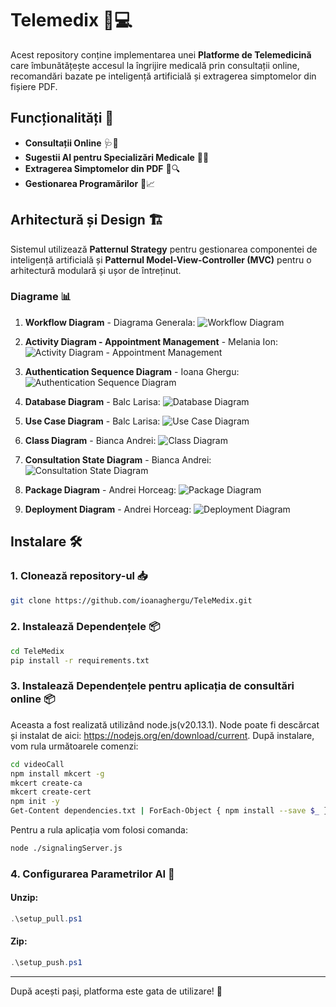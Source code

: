 # Telemedix 🏥💻

Acest repository conține implementarea unei **Platforme de Telemedicină** care îmbunătățește accesul la îngrijire medicală prin consultații online, recomandări bazate pe inteligență artificială și extragerea simptomelor din fișiere PDF.

## Funcționalități 🚀

- **Consultații Online** 🩺💬
- **Sugestii AI pentru Specializări Medicale** 🤖💡
- **Extragerea Simptomelor din PDF** 📄🔍
- **Gestionarea Programărilor** 📅📈

## Arhitectură și Design 🏗️

Sistemul utilizează **Patternul Strategy** pentru gestionarea componentei de inteligență artificială și **Patternul Model-View-Controller (MVC)** pentru o arhitectură modulară și ușor de întreținut.

### Diagrame 📊

1. **Workflow Diagram** - Diagrama Generala:
   ![Workflow Diagram](diagrams/Diagrama%20Workflow.jpg)

2. **Activity Diagram - Appointment Management** - Melania Ion:
   ![Activity Diagram - Appointment Management](diagrams/Activity%20Diagram%20Appointments%20Management.png)

3. **Authentication Sequence Diagram** - Ioana Ghergu:
   ![Authentication Sequence Diagram](diagrams/Authentication%20Sequence%20Diagram.png)

4. **Database Diagram** - Balc Larisa:
   ![Database Diagram](diagrams/Diagrama%20baza%20de%20date.jpg)

5. **Use Case Diagram** - Balc Larisa:
   ![Use Case Diagram](diagrams/Diagrama%20UML%20UseCase.jpg)

6. **Class Diagram** - Bianca Andrei:
   ![Class Diagram](diagrams/Diagrama%20clase.jpg)

7. **Consultation State Diagram** - Bianca Andrei:
   ![Consultation State Diagram](diagrams/Diagrama%20stari%20consultatii.jpg)

8. **Package Diagram** - Andrei Horceag:
   ![Package Diagram](diagrams/Package%20Diagram.jpg)

9. **Deployment Diagram** - Andrei Horceag:
   ![Deployment Diagram](diagrams/Deployment%20Diagram.jpg)

## Instalare 🛠️

### 1. Clonează **repository-ul** 📥

```bash
git clone https://github.com/ioanaghergu/TeleMedix.git
```

### 2. Instalează Dependențele 📦

```bash
cd TeleMedix
pip install -r requirements.txt
```

### 3. Instalează Dependențele pentru aplicația de consultări online 📦

Aceasta a fost realizată utilizând node.js(v20.13.1). Node poate fi descărcat și instalat de aici: https://nodejs.org/en/download/current.
După instalare, vom rula următoarele comenzi:

```bash
cd videoCall
npm install mkcert -g
mkcert create-ca
mkcert create-cert
npm init -y
Get-Content dependencies.txt | ForEach-Object { npm install --save $_ }
```
Pentru a rula aplicația vom folosi comanda:

```bash
node ./signalingServer.js
```
### 4. Configurarea Parametrilor AI 🤖

#### Unzip:

```powershell
.\setup_pull.ps1
```

#### Zip:

```powershell
.\setup_push.ps1
```

---

După acești pași, platforma este gata de utilizare! 🚀
```
